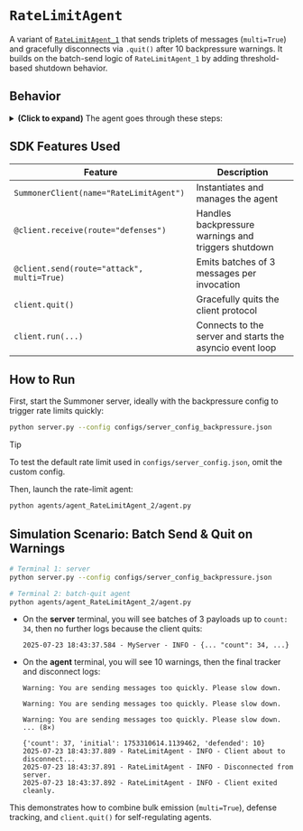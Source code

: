 # `RateLimitAgent`

A variant of [`RateLimitAgent_1`](../agent_RateLimitAgent_1/) that sends triplets of messages (`multi=True`) and gracefully disconnects via `.quit()` after 10 backpressure warnings. It builds on the batch-send logic of `RateLimitAgent_1` by adding threshold-based shutdown behavior.

## Behavior

<details>
<summary><b>(Click to expand)</b> The agent goes through these steps:</summary>
<br>

1. On startup, initialize a global `tracker` dict and an `asyncio.Lock` (`tracker_lock`).  
2. Incoming defense messages (`@client.receive(route="defenses")`):
   - Print the message.  
   - If it starts with `"Warning:"`, increment `tracker["defended"]`.  
   - Once `tracker["defended"] >= 10`, print the final `tracker` and call `client.quit()` to disconnect.  
3. Outgoing attacks (`@client.send(route="attack", multi=True)`):
   - Sleep 0.1 s.  
   - Build a payload with:
     ```json
     {
       "message": "<long string>",
       "count": <tracker["count"]>,
       "time": "<seconds since start>",
       "defended": <tracker["defended"]>
     }
     ```
   - Increment `tracker["count"]` under lock.  
   - Return a list of 3 identical payloads (`[msg] * 3`).  
4. Steps 2–3 repeat automatically until `.quit()` stops the client.

</details>

## SDK Features Used

| Feature                                     | Description                                                          |
|---------------------------------------------|----------------------------------------------------------------------|
| `SummonerClient(name="RateLimitAgent")`     | Instantiates and manages the agent                                   |
| `@client.receive(route="defenses")`         | Handles backpressure warnings and triggers shutdown                  |
| `@client.send(route="attack", multi=True)`  | Emits batches of 3 messages per invocation                           |
| `client.quit()`                             | Gracefully quits the client protocol                                 |
| `client.run(...)`                           | Connects to the server and starts the asyncio event loop             |

## How to Run

First, start the Summoner server, ideally with the backpressure config to trigger rate limits quickly:
```bash
python server.py --config configs/server_config_backpressure.json
```

> [!TIP]
> To test the default rate limit used in `configs/server_config.json`, omit the custom config.

Then, launch the rate-limit agent:

```bash
python agents/agent_RateLimitAgent_2/agent.py
```

## Simulation Scenario: Batch Send & Quit on Warnings

```bash
# Terminal 1: server
python server.py --config configs/server_config_backpressure.json

# Terminal 2: batch-quit agent
python agents/agent_RateLimitAgent_2/agent.py
```

* On the **server** terminal, you will see batches of 3 payloads up to `count: 34`, then no further logs because the client quits:

  ```
  2025-07-23 18:43:37.584 - MyServer - INFO - {... "count": 34, ...}
  ```
* On the **agent** terminal, you will see 10 warnings, then the final tracker and disconnect logs:

  ```
  Warning: You are sending messages too quickly. Please slow down.

  Warning: You are sending messages too quickly. Please slow down.

  Warning: You are sending messages too quickly. Please slow down.
  ... (8×)

  {'count': 37, 'initial': 1753310614.1139462, 'defended': 10}
  2025-07-23 18:43:37.889 - RateLimitAgent - INFO - Client about to disconnect...
  2025-07-23 18:43:37.891 - RateLimitAgent - INFO - Disconnected from server.
  2025-07-23 18:43:37.892 - RateLimitAgent - INFO - Client exited cleanly.
  ```

This demonstrates how to combine bulk emission (`multi=True`), defense tracking, and `client.quit()` for self-regulating agents.
